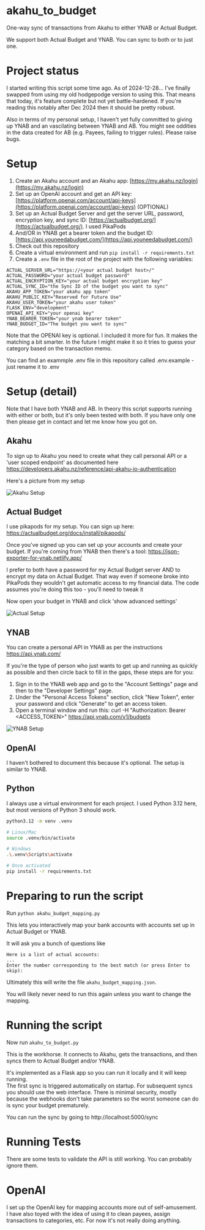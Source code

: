 # akahu_to_budget
One-way sync of transactions from Akahu to either YNAB or Actual Budget.

We support both Actual Budget and YNAB.  You can sync to both or to just one.

# Project status

I started writing this script some time ago. As of 2024-12-28... I've finally swapped from using my old hodgepodge version to using this.
That means that today, it's feature complete but not yet battle-hardened.  If you're reading this notably after Dec 2024 then it should be pretty robust.

Also in terms of my personal setup, I haven't yet fully committed to giving up YNAB and an vascilating between YNAB and AB.  You might see oddities in the data 
created for AB (e.g. Payees, failing to trigger rules).  Please raise bugs.

# Setup

1. Create an Akahu account and an Akahu app: [https://my.akahu.nz/login](https://my.akahu.nz/login)
2. Set up an OpenAI account and get an API key: [https://platform.openai.com/account/api-keys](https://platform.openai.com/account/api-keys) (OPTIONAL)
3. Set up an Actual Budget Server and get the server URL, password, encryption key, and sync ID: [https://actualbudget.org/](https://actualbudget.org/).  I used PikaPods
4. And/OR in YNAB get a bearer token and the budget ID: [https://api.youneedabudget.com/](https://api.youneedabudget.com/)
5. Check out this repository
6. Create a virtual environment and run `pip install -r requirements.txt`
7. Create a `.env` file in the root of the project with the following variables:
```
ACTUAL_SERVER_URL="https://<your actual budget host>/"
ACTUAL_PASSWORD="your actual budget password"
ACTUAL_ENCRYPTION_KEY="your actual budget encryption key"
ACTUAL_SYNC_ID="the Sync ID of the budget you want to sync"
AKAHU_APP_TOKEN="your akahu app token"
AKAHU_PUBLIC_KEY="Reserved for Future Use"
AKAHU_USER_TOKEN="your akahu user token"
FLASK_ENV="development"
OPENAI_API_KEY="your openai key"
YNAB_BEARER_TOKEN="your ynab bearer token"
YNAB_BUDGET_ID="The budget you want to sync"
```
Note that the OPENAI key is optional.  I included it more for fun.  It makes the matching a bit smarter.  In the future
I might make it so it tries to guess your category based on the transaction memo.

You can find an exammple .env file in this repository called .env.example - just rename it to .env

# Setup (detail)

Note that I have both YNAB and AB.  In theory this script supports running with either or both, but it's only been
tested with both.  If you have only one then please get in contact and let me know how you got on.

## Akahu 
To sign up to Akahu you need to create what they call personal API or a 'user scoped endpoint' as documented here
https://developers.akahu.nz/reference/api-akahu-io-authentication

Here's a picture from my setup

![Akahu Setup](documentation/akahu_setup.png)

## Actual Budget

I use pikapods for my setup.  You can sign up here: https://actualbudget.org/docs/install/pikapods/

Once you've signed up you can set up your accounts and create your budget.  If you're coming from YNAB then there's a tool: https://json-exporter-for-ynab.netlify.app/

I prefer to both have a password for my Actual Budget server AND to encrypt my data on Actual Budget.  That way even if
someone broke into PikaPods they wouldn't get automatic access to my financial data.  The code assumes you're doing this
too - you'll need to tweak it 

Now open your budget in YNAB and click 'show advanced settings'

![Actual Setup](documentation/actual_budget_settings.png)

## YNAB

You can create a personal API in YNAB as per the instructions https://api.ynab.com/

If you're the type of person who just wants to get up and running as quickly as possible and then circle back to fill in the gaps, these steps are for you:

1. Sign in to the YNAB web app and go to the "Account Settings" page and then to the "Developer Settings" page. 
2. Under the "Personal Access Tokens" section, click "New Token", enter your password and click "Generate" to get an access token.
3. Open a terminal window and run this:
curl -H "Authorization: Bearer <ACCESS_TOKEN>" https://api.ynab.com/v1/budgets

![YNAB Setup](documentation/ynab_setup.png)

## OpenAI

I haven't bothered to document this because it's optional.  The setup is similar to YNAB.

## Python

I always use a virtual environment for each project. I used Python 3.12 here, but most versions of Python 3 should work.

```bash
python3.12 -m venv .venv

# Linux/Mac
source .venv/bin/activate

# Windows
.\.venv\Scripts\activate

# Once activated
pip install -r requirements.txt
```

# Preparing to run the script

Run `python akahu_budget_mapping.py`

This lets you interactively map your bank accounts with accounts set up in Actual Budget or YNAB.

It will ask you a bunch of questions like 
```Akahu Account: DAY TO DAY (Connection: Kiwibank)
Here is a list of actual accounts:
...
Enter the number corresponding to the best match (or press Enter to skip):
```

Ultimately this will write the file `akahu_budget_mapping.json`.

You will likely never need to run this again unless you want to change the mapping.

# Running the script

Now run `akahu_to_budget.py`

This is the workhorse.  It connects to Akahu, gets the transactions, and then syncs them to Actual Budget and/or YNAB.

It's implemented as a Flask app so you can run it locally and it will keep running.  
The first sync is triggered automatically on startup.  For subsequent syncs you should use the web interface.
There is minimal security, mostly because the webhooks don't take parameters so the worst someone can do is sync your budget prematurely.

You can run the sync by going to http://localhost:5000/sync

# Running Tests

There are some tests to validate the API is still working.  You can probably ignore them.

# OpenAI

I set up the OpenAI key for mapping accounts more out of self-amusement.  I have also toyed with the idea of using it to clean payees, assign transactions to categories, etc.
For now it's not really doing anything.